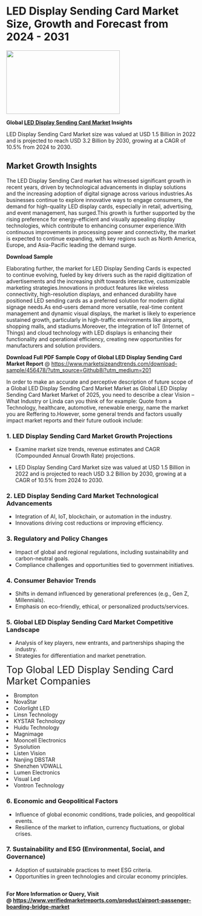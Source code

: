 <H1>LED Display Sending Card Market Size, Growth and Forecast from 2024 - 2031</H1><img class="aligncenter size-medium wp-image-584254" src="https://thirdeyenews.in/wp-content/uploads/2024/09/Global-Market-Research-300x168.jpeg" alt="" width="300" height="168" /><p><strong>Global&nbsp;<a href="https://www.marketsizeandtrends.com/download-sample/456478/?utm_source=Github8j?utm_medium=201">LED Display Sending Card Market</a> Insights</strong></p><p>LED Display Sending Card Market size was valued at USD 1.5 Billion in 2022 and is projected to reach USD 3.2 Billion by 2030, growing at a CAGR of 10.5% from 2024 to 2030.</p><p><h2>Market Growth Insights</h2> <p>The LED Display Sending Card market has witnessed significant growth in recent years, driven by technological advancements in display solutions and the increasing adoption of digital signage across various industries.As businesses continue to explore innovative ways to engage consumers, the demand for high-quality LED display cards, especially in retail, advertising, and event management, has surged.This growth is further supported by the rising preference for energy-efficient and visually appealing display technologies, which contribute to enhancing consumer experience.With continuous improvements in processing power and connectivity, the market is expected to continue expanding, with key regions such as North America, Europe, and Asia-Pacific leading the demand surge.</p> <p><strong>Download Sample</strong></p> <p>Elaborating further, the market for LED Display Sending Cards is expected to continue evolving, fueled by key drivers such as the rapid digitization of advertisements and the increasing shift towards interactive, customizable marketing strategies.Innovations in product features like wireless connectivity, high-resolution displays, and enhanced durability have positioned LED sending cards as a preferred solution for modern digital signage needs.As end-users demand more versatile, real-time content management and dynamic visual displays, the market is likely to experience sustained growth, particularly in high-traffic environments like airports, shopping malls, and stadiums.Moreover, the integration of IoT (Internet of Things) and cloud technology with LED displays is enhancing their functionality and operational efficiency, creating new opportunities for manufacturers and solution providers.<p><span class=""><strong>Download Full PDF Sample Copy of Global LED Display Sending Card Market Report</strong> @ <a href="https://www.marketsizeandtrends.com/download-sample/456478/?utm_source=Github8j?utm_medium=201" target="_blank">https://www.marketsizeandtrends.com/download-sample/456478/?utm_source=Github8j?utm_medium=201</a></span></p><p>In order to make an accurate and perceptive description of future scope of a Global&nbsp;LED Display Sending Card Market Market as Global&nbsp;LED Display Sending Card Market Market of 2025, you need to describe a clear Vision &ndash; What Industry or Linda can you think of for example: Quote from a Technology, healthcare, automotive, renewable energy, name the market you are Reffering to.However, some general trends and factors usually impact market reports and their future outlook include:</p><h3>1.&nbsp;<strong>LED Display Sending Card Market Growth Projections</strong></h3><ul><li>Examine market size trends, revenue estimates and CAGR (Compounded Annual Growth Rate) projections.</li><li><p>LED Display Sending Card Market size was valued at USD 1.5 Billion in 2022 and is projected to reach USD 3.2 Billion by 2030, growing at a CAGR of 10.5% from 2024 to 2030.</p></li></ul><h3>2.&nbsp;<strong>LED Display Sending Card Market Technological Advancements</strong></h3><ul><li>Integration of AI, IoT, blockchain, or automation in the industry.</li><li>Innovations driving cost reductions or improving efficiency.</li></ul><h3>3.&nbsp;<strong>Regulatory and Policy Changes</strong></h3><ul><li>Impact of global and regional regulations, including sustainability and carbon-neutral goals.</li><li>Compliance challenges and opportunities tied to government initiatives.</li></ul><h3>4.&nbsp;<strong>Consumer Behavior Trends</strong></h3><ul><li>Shifts in demand influenced by generational preferences (e.g., Gen Z, Millennials).</li><li>Emphasis on eco-friendly, ethical, or personalized products/services.</li></ul><h3>5.&nbsp;<strong>Global LED Display Sending Card Market Competitive Landscape</strong></h3><ul><li>Analysis of key players, new entrants, and partnerships shaping the industry.</li><li>Strategies for differentiation and market penetration.</li></ul><p data-pm-slice="1 1 []"><span style="color: inherit; font-family: inherit; font-size: 25px;">Top Global LED Display Sending Card Market Companies</span></p><div class="" data-test-id=""><p><li>Brompton</li><li> NovaStar</li><li> Colorlight LED</li><li> Linsn Technology</li><li> KYSTAR Technology</li><li> Huidu Technology</li><li> Magnimage</li><li> Mooncell Electronics</li><li> Sysolution</li><li> Listen Vision</li><li> Nanjing DBSTAR</li><li> Shenzhen VDWALL</li><li> Lumen Electronics</li><li> Visual Led</li><li> Vontron Technology</li></p></div><h3>6.&nbsp;<strong>Economic and Geopolitical Factors</strong></h3><ul><li>Influence of global economic conditions, trade policies, and geopolitical events.</li><li>Resilience of the market to inflation, currency fluctuations, or global crises.</li></ul><h3>7.&nbsp;<strong>Sustainability and ESG (Environmental, Social, and Governance)</strong></h3><ul><li>Adoption of sustainable practices to meet ESG criteria.</li><li>Opportunities in green technologies and circular economy principles.</li></ul><h2><strong style="font-size: 14px;">For More Information or Query, Visit @&nbsp;</strong><a style="background-color: #ffffff; font-size: 14px;" href="https://www.marketsizeandtrends.com/report/led-display-sending-card-market/" target="_blank">https://www.verifiedmarketreports.com/product/airport-passenger-boarding-bridge-market</a></h2>